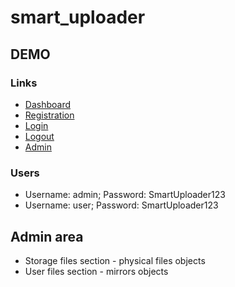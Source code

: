 # smart_uploader

## DEMO

### Links

*  [Dashboard](https://smartuploader.herokuapp.com/)
*  [Registration](https://smartuploader.herokuapp.com/join/)
*  [Login](https://smartuploader.herokuapp.com/login/)
*  [Logout](https://smartuploader.herokuapp.com/logout/)
*  [Admin](https://smartuploader.herokuapp.com/admin/)

### Users

*  Username: admin; Password: SmartUploader123
*  Username: user; Password: SmartUploader123

## Admin area

*  Storage files section - physical files objects
*  User files section - mirrors objects

